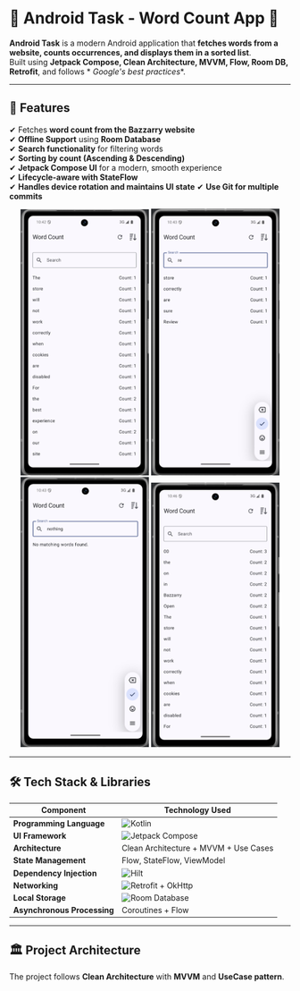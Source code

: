 # 🚀 Android Task - Word Count App 📱

**Android Task** is a modern Android application that **fetches words from a website, counts
occurrences, and displays them in a sorted list**.  
Built using **Jetpack Compose, Clean Architecture, MVVM, Flow, Room DB, Retrofit**, and follows *
*Google's best practices**.

---

## 🎯 **Features**

✔ Fetches **word count from the Bazzarry website**  
✔ **Offline Support** using **Room Database**  
✔ **Search functionality** for filtering words  
✔ **Sorting by count (Ascending & Descending)**  
✔ **Jetpack Compose UI** for a modern, smooth experience  
✔ **Lifecycle-aware with StateFlow**  
✔ **Handles device rotation and maintains UI state**
✔ **Use Git for multiple commits**

<div align="center">
  <img src="https://github.com/yasirnaseem1990/AndroidTaskBazzarry/blob/main/screenshots/Screenshot%202025-03-20%20One.png" width="230px" /> 
  <img src="https://github.com/yasirnaseem1990/AndroidTaskBazzarry/blob/main/screenshots/Screenshot%202025-03-20%20Two.png" width="230px" /><br>
  <img src="https://github.com/yasirnaseem1990/AndroidTaskBazzarry/blob/main/screenshots/Screenshot%202025-03-20%20Three.png" width="230px" /> 
  <img src="https://github.com/yasirnaseem1990/AndroidTaskBazzarry/blob/main/screenshots/Screenshot%202025-03-20%20Four.png" width="230px" />  
</div>

---

## 🛠 **Tech Stack & Libraries**

| Component                   | Technology Used                                                                                      |
|-----------------------------|------------------------------------------------------------------------------------------------------|
| **Programming Language**    | ![Kotlin](https://img.shields.io/badge/Kotlin-2.1.0-blue?style=flat)                                 |
| **UI Framework**            | ![Jetpack Compose](https://img.shields.io/badge/Jetpack%20Compose-2025.03.00-blue)                   |
| **Architecture**            | Clean Architecture + MVVM + Use Cases                                                                |
| **State Management**        | Flow, StateFlow, ViewModel                                                                           |
| **Dependency Injection**    | ![Hilt](https://img.shields.io/badge/Hilt-2.55-blue?style=flat)                                      |                                                                         |
| **Networking**              | ![Retrofit + OkHttp](https://img.shields.io/badge/Retrofit%20OkHttp-2.11.0%204.12.0-blue?style=flat) |                                                               |
| **Local Storage**           | ![Room Database](https://img.shields.io/badge/Room-2.6.1-blue?style=flat)                            |                           |                                                                       |
| **Asynchronous Processing** | Coroutines + Flow                                                                                    |

---

## 🏛 **Project Architecture**

The project follows **Clean Architecture** with **MVVM** and **UseCase pattern**.

